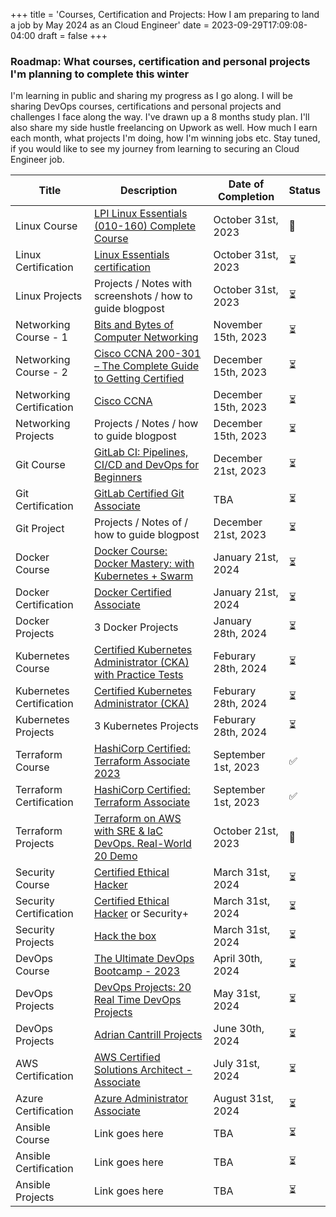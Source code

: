 +++
title = 'Courses, Certification and Projects: How I am preparing to land a job by May 2024 as an Cloud Engineer'
date = 2023-09-29T17:09:08-04:00
draft = false
+++

### Roadmap: What courses, certification and personal projects I'm planning to complete this winter

I'm learning in public and sharing my progress as I go along. I will be sharing DevOps courses, certifications and personal projects and challenges I face along the way. I've drawn up a 8 months study plan. I'll also share my side hustle freelancing on Upwork as well. How much I earn each month, what projects I'm doing, how I'm winning jobs etc. Stay tuned, if you would like to see my journey from learning to securing an Cloud Engineer job.

| Title                    | Description                                                          | Date of Completion  | Status |
| ------------------------ | -------------------------------------------------------------------- | ------------------- | ------ |
| Linux Course             | [LPI Linux Essentials (010-160) Complete Course][linux course]       | October 31st, 2023  | 🚗     |
| Linux Certification      | [Linux Essentials certification][linux essentials cert]              | October 31st, 2023  | ⏳     |
| Linux Projects           | Projects / Notes with screenshots / how to guide blogpost            | October 31st, 2023  | ⏳     |
| Networking Course - 1    | [Bits and Bytes of Computer Networking][PlBn]                        | November 15th, 2023 | ⏳     |
| Networking Course - 2    | [Cisco CCNA 200-301 – The Complete Guide to Getting Certified][plCa] | December 15th, 2023 | ⏳     |
| Networking Certification | [Cisco CCNA][plCn]                                                   | December 15th, 2023 | ⏳     |
| Networking Projects      | Projects / Notes / how to guide blogpost                             | December 15th, 2023 | ⏳     |
| Git Course               | [GitLab CI: Pipelines, CI/CD and DevOps for Beginners][PlGl]         | December 21st, 2023 | ⏳     |
| Git Certification        | [GitLab Certified Git Associate][PlGc]                               | TBA                 | ⏳     |
| Git Project              | Projects / Notes of / how to guide blogpost                          | December 21st, 2023 | ⏳     |
| Docker Course            | [Docker Course: Docker Mastery: with Kubernetes + Swarm ][PlDs]      | January 21st, 2024  | ⏳     |
| Docker Certification     | [Docker Certified Associate][PlDm]                                   | January 21st, 2024  | ⏳     |
| Docker Projects          | 3 Docker Projects                                                    | January 28th, 2024  | ⏳     |
| Kubernetes Course        | [Certified Kubernetes Administrator (CKA) with Practice Tests][Plkb] | Feburary 28th, 2024 | ⏳     |
| Kubernetes Certification | [Certified Kubernetes Administrator (CKA)][PlKa]                     | Feburary 28th, 2024 | ⏳     |
| Kubernetes Projects      | 3 Kubernetes Projects                                                | Feburary 28th, 2024 | ⏳     |
| Terraform Course         | [HashiCorp Certified: Terraform Associate 2023][PlHs]                | September 1st, 2023 | ✅     |
| Terraform Certification  | [HashiCorp Certified: Terraform Associate][terraform]                | September 1st, 2023 | ✅     |
| Terraform Projects       | [Terraform on AWS with SRE & IaC DevOps. Real-World 20 Demo][plHp]   | October 21st, 2023  | 🚗     |
| Security Course          | [Certified Ethical Hacker][plCe]                                     | March 31st, 2024    | ⏳     |
| Security Certification   | [Certified Ethical Hacker][plCe] or Security+                        | March 31st, 2024    | ⏳     |
| Security Projects        | [Hack the box][PlHb]                                                 | March 31st, 2024    | ⏳     |
| DevOps Course            | [The Ultimate DevOps Bootcamp - 2023][PlDc]                          | April 30th, 2024    | ⏳     |
| DevOps Projects          | [DevOps Projects: 20 Real Time DevOps Projects][PlDo]                | May 31st, 2024      | ⏳     |
| DevOps Projects          | [Adrian Cantrill Projects][PlAc]                                     | June 30th, 2024     | ⏳     |
| AWS Certification        | [AWS Certified Solutions Architect - Associate][aws]                 | July 31st, 2024     | ⏳     |
| Azure Certification      | [Azure Administrator Associate][azure]                               | August 31st, 2024   | ⏳     |
| Ansible Course           | Link goes here                                                       | TBA                 | ⏳     |
| Ansible Certification    | Link goes here                                                       | TBA                 | ⏳     |
| Ansible Projects         | Link goes here                                                       | TBA                 | ⏳     |

[PlHs]: https://www.udemy.com/course/terraform-beginner-to-advanced/
[PlHp]: https://www.udemy.com/course/terraform-on-aws-with-sre-iac-devops-real-world-demos/
[Plkb]: https://www.udemy.com/course/certified-kubernetes-administrator-with-practice-tests/
[PlCn]: https://www.cisco.com/c/en/us/training-events/training-certifications/certifications/associate/ccna.html
[PlCa]: https://www.udemy.com/course/ccna-complete/
[PlCe]: https://cert.eccouncil.org/certified-ethical-hacker.html
[PlDc]: https://www.udemy.com/course/the-complete-devops-bootcamp/
[PlAc]: https://github.com/acantril/learn-cantrill-io-labs
[PlDo]: https://www.udemy.com/course/devopsprojects/
[PlBn]: https://www.coursera.org/learn/computer-networking
[PlGl]: https://www.udemy.com/course/gitlab-ci-pipelines-ci-cd-and-devops-for-beginners/
[PlGc]: https://about.gitlab.com/services/education/gitlab-certified-associate/
[PlHb]: https://www.hackthebox.com/
[PlKa]: https://training.linuxfoundation.org/certification/certified-kubernetes-administrator-cka/
[PlDs]: https://www.udemy.com/course/docker-mastery/
[PlDm]: https://training.mirantis.com/certification/dca-certification-exam/
[linux essentials cert]: https://www.lpi.org/our-certifications/linux-essentials-overview/
[linux course]: https://www.udemy.com/course/linux-essentials-010/
[aws]: https://aws.amazon.com/certification/certified-solutions-architect-associate/
[azure]: https://learn.microsoft.com/en-us/credentials/certifications/azure-administrator/
[terraform]: https://www.credly.com/badges/32dfd161-f263-4a8b-bd32-fdcbcab21c65/public_url
